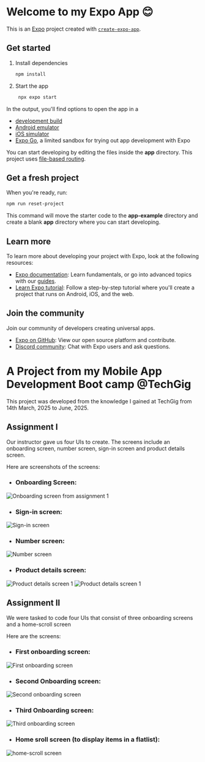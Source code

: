 # Welcome to my Expo App 😊

This is an [Expo](https://expo.dev) project created with [`create-expo-app`](https://www.npmjs.com/package/create-expo-app).

## Get started

1. Install dependencies

   ```bash
   npm install
   ```

2. Start the app

   ```bash
    npx expo start
   ```

In the output, you'll find options to open the app in a

- [development build](https://docs.expo.dev/develop/development-builds/introduction/)
- [Android emulator](https://docs.expo.dev/workflow/android-studio-emulator/)
- [iOS simulator](https://docs.expo.dev/workflow/ios-simulator/)
- [Expo Go](https://expo.dev/go), a limited sandbox for trying out app development with Expo

You can start developing by editing the files inside the **app** directory. This project uses [file-based routing](https://docs.expo.dev/router/introduction).

## Get a fresh project

When you're ready, run:

```bash
npm run reset-project
```

This command will move the starter code to the **app-example** directory and create a blank **app** directory where you can start developing.

## Learn more

To learn more about developing your project with Expo, look at the following resources:

- [Expo documentation](https://docs.expo.dev/): Learn fundamentals, or go into advanced topics with our [guides](https://docs.expo.dev/guides).
- [Learn Expo tutorial](https://docs.expo.dev/tutorial/introduction/): Follow a step-by-step tutorial where you'll create a project that runs on Android, iOS, and the web.

## Join the community

Join our community of developers creating universal apps.

- [Expo on GitHub](https://github.com/expo/expo): View our open source platform and contribute.
- [Discord community](https://chat.expo.dev): Chat with Expo users and ask questions.

# A Project from my Mobile App Development Boot camp @TechGig
This project was developed from the knowledge I gained at TechGig from 14th March, 2025 to June, 2025.

## Assignment I
Our instructor gave us four UIs to create. The screens include an onboarding screen, number screen, sign-in screen and product details screen.

Here are screenshots of the screens:
- ### Onboarding Screen:
![Onboarding screen from assignment 1](assets/images/assign1onboard.jpg)

- ### Sign-in screen:
![Sign-in screen](assets/images/sign-in_screen.jpg)

- ### Number screen:
![Number screen](assets/images/number_screen.jpg)

- ### Product details screen:
![Product details screen 1](assets/images/product-details_1.jpg)
![Product details screen 1](assets/images/product-details_2.jpg)

## Assignment II
We were tasked to code four UIs that consist of three onboarding screens and a home-scroll screen

Here are the screens:
- ### First onboarding screen:
![First onboarding screen](assets/images/onboarding1.jpg)

- ### Second Onboarding screen:
![Second onboarding screen](assets/images/onboarding2.jpg)

- ### Third Onboarding screen:
![Third onboarding screen](assets/images/onboarding3.jpg)

- ### Home sroll screen (to display items in a flatlist):
![home-scroll screen](assets/images/home-scroll.jpg)

